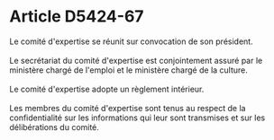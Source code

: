 # Article D5424-67

 

<div align="left">
  Le comité d'expertise se réunit sur convocation de son président.<br /> <br /> Le secrétariat du comité d'expertise est conjointement assuré par le ministère chargé de l'emploi et le ministère chargé de la culture.<br /> <br /> Le comité d'expertise adopte un règlement intérieur.<br /> <br /> Les membres du comité d'expertise sont tenus au respect de la confidentialité sur les informations qui leur sont transmises et sur les délibérations du comité.<br /> <br /> <br />